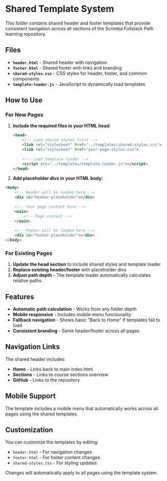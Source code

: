 # Shared Template System

This folder contains shared header and footer templates that provide consistent navigation across all sections of the Scrimba Fullstack Path learning repository.

## Files

- **`header.html`** - Shared header with navigation
- **`footer.html`** - Shared footer with links and branding
- **`shared-styles.css`** - CSS styles for header, footer, and common components
- **`template-loader.js`** - JavaScript to dynamically load templates

## How to Use

### For New Pages

1. **Include the required files in your HTML head:**

    ```html
    <head>
        <!-- Load shared styles first -->
        <link rel="stylesheet" href="../templates/shared-styles.css">
        <link rel="stylesheet" href="your-page-styles.css">
        
        <!-- Load template loader -->
        <script src="../templates/template-loader.js"></script>
    </head>
    ```

2. **Add placeholder divs in your HTML body:**

```html
<body>
    <!-- Header will be loaded here -->
    <div id="header-placeholder"></div>
    
    <!-- Your page content here -->
    <main>
        <!-- Page content -->
    </main>
    
    <!-- Footer will be loaded here -->
    <div id="footer-placeholder"></div>
</body>
```

### For Existing Pages

1. **Update the head section** to include shared styles and template loader
2. **Replace existing header/footer** with placeholder divs
3. **Adjust path depth** - The template loader automatically calculates relative paths

## Features

- **Automatic path calculation** - Works from any folder depth
- **Mobile responsive** - Includes mobile menu functionality
- **Fallback navigation** - Shows basic "Back to Home" if templates fail to load
- **Consistent branding** - Same header/footer across all pages

## Navigation Links

The shared header includes:

- **Home** - Links back to main index.html
- **Sections** - Links to course sections overview
- **GitHub** - Links to the repository

## Mobile Support

The template includes a mobile menu that automatically works across all pages using the shared templates.

## Customization

You can customize the templates by editing:

- `header.html` - For navigation changes
- `footer.html` - For footer content changes
- `shared-styles.css` - For styling updates

Changes will automatically apply to all pages using the template system.
